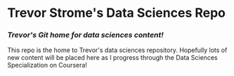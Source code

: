 # Trevor Strome's Data Sciences Repo
### *Trevor's Git home for data sciences content!*
This repo is the home to Trevor's data sciences repository. Hopefully lots of new content will be placed here as I progress through the Data Sciences Specialization on Coursera!

